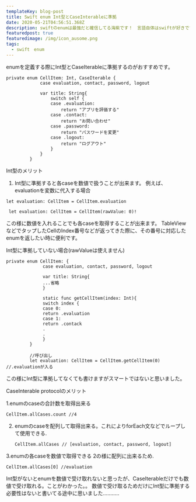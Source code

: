 ```yaml
---
templateKey: blog-post
title: Swift enum Int型とCaseInterableに準拠
date: 2020-05-21T04:56:51.368Z
description: swiftのenumは最強だと確信してる海紫です！　言語自体はswiftが好きです。
featuredpost: true
featuredimage: /img/icon_ausome.png
tags:
  - swift　enum
---
```





enumを定義する際にInt型とCaseIterableに準拠するのがおすすめです。

```
private enum CellItem: Int, CaseIterable {
             case evaluation, contact, password, logout
             
             var title: String{
                 switch self {
                 case .evaluation:
                     return "アプリを評価する"
                 case .contact:
                     return "お問い合わせ"
                 case .password:
                     return "パスワードを変更"
                 case .logout:
                     return "ログアウト"
                 }
             }
         }
```

Int型のメリット

1. Int型に準拠すると各caseを数値で扱うことが出来ます。 例えば、evaluationを変数に代入する場合


```
let evaluation: CellItem = CellItem.evaluation
 
 let evaluation: CellItem = CellItem(rawValue: 0)!
```

この様に数値を入れることでも各caseを取得することが出来ます。
TableViewなどでタップしたCellのIndex番号などが返ってきた際に、その番号に対応したenumを返したい時に便利です。

Int型に準拠していない場合(rawValueは使えません) 

```
private enum CellItem: {
              case evaluation, contact, password, logout
              
              var title: String{
              ...省略
              }  
              
              static func getCellItem(index: Int){
              switch index {
              case 0:
              return .evaluation
              case 1:
              return .contack
              .
              .
              }
         }
         
         //呼び出し
         let evaluation: CellItem = CellItem.getCellItem(0) //.evaluationが入る
```

この様にInt型に準拠してなくても書けますがスマートではないと思いました。

CaseInterable protocolのメリット

 1.enumのcaseの合計数を取得出来る

```
CellItem.allCases.count //4
```

2. enumのcaseを配列して取得出来る。これによりforEach文などでループして使用できる.

   ```
   CellItem.allCases // [evaluation, contact, password, logout]
   ```

3.enumの各caseを数値で取得できる 2の様に配列に出来るため.


```
CellItem.allCases[0] //evaluation
```

Int型がないとenumを数値で受け取れないと思ったが、CaseIterableだけでも数値で受け取れる。ことがわかった。。 数値で受け取るためだけにInt型に準拠する必要性はないと書いてる途中に思いました...........